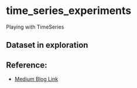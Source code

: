 # time_series_experiments
Playing with TimeSeries

## Dataset in exploration 




## Reference:
- [Medium Blog Link](https://towardsdatascience.com/feature-engineering-on-time-series-data-transforming-signal-data-of-a-smartphone-accelerometer-for-72cbe34b8a60)

